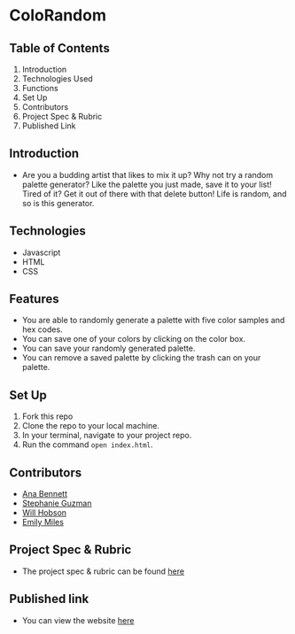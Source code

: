 # ColoRandom

## Table of Contents

1. Introduction
2. Technologies Used
3. Functions
4. Set Up
5. Contributors
6. Project Spec & Rubric
7. Published Link

## Introduction

 - Are you a budding artist that likes to mix it up? Why not try a random palette generator? Like the palette you just made, save it to your list! Tired of it? Get it out of there with that delete button! Life is random, and so is this generator.

## Technologies

  - Javascript
  - HTML
  - CSS

## Features

  - You are able to randomly generate a palette with five color samples and hex codes.
  - You can save one of your colors by clicking on the color box.
  - You can save your randomly generated palette.
  - You can remove a saved palette by clicking the trash can on your palette.

## Set Up

  1. Fork this repo
  2. Clone the repo to your local machine.
  3. In your terminal, navigate to your project repo.
  4. Run the command `open index.html`.

## Contributors

  - [Ana Bennett](https://github.com/AnaBennett11)
  - [Stephanie Guzman](https://github.com/stephanieguzm)
  - [Will Hobson](https://github.com/willhobson85)
  - [Emily Miles](https://github.com/emilyjmiles)

## Project Spec & Rubric

  - The project spec & rubric can be found [here](https://frontend.turing.edu/projects/module-1/colorandom-v2.html)

## Published link
  - You can view the website [here](https://emilyjmiles.github.io/colorandom-group-project/)
